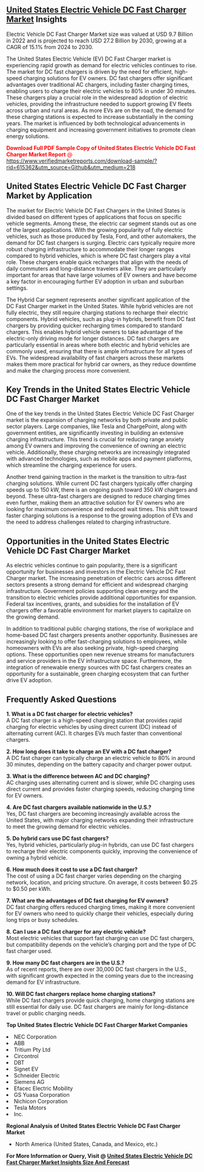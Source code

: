 <h2><a href="https://www.verifiedmarketreports.com/download-sample/?rid=615362&amp;utm_source=Github&amp;utm_medium=218" target="_blank">United States Electric Vehicle DC Fast Charger Market</a> Insights</h2><p>Electric Vehicle DC Fast Charger Market size was valued at USD 9.7 Billion in 2022 and is projected to reach USD 27.2 Billion by 2030, growing at a CAGR of 15.1% from 2024 to 2030.</p><p> <p>The United States Electric Vehicle (EV) DC Fast Charger market is experiencing rapid growth as demand for electric vehicles continues to rise. The market for DC fast chargers is driven by the need for efficient, high-speed charging solutions for EV owners. DC fast chargers offer significant advantages over traditional AC chargers, including faster charging times, enabling users to charge their electric vehicles to 80% in under 30 minutes. These chargers play a crucial role in the widespread adoption of electric vehicles, providing the infrastructure needed to support growing EV fleets across urban and rural areas. As more EVs are on the road, the demand for these charging stations is expected to increase substantially in the coming years. The market is influenced by both technological advancements in charging equipment and increasing government initiatives to promote clean energy solutions.</p> <p><p><span class=""><span style="color: #ff0000;"><strong>Download Full PDF Sample Copy of United States Electric Vehicle DC Fast Charger Market Report</strong> @ </span><a href="https://www.verifiedmarketreports.com/download-sample/?rid=615362&amp;utm_source=Github&amp;utm_medium=218" target="_blank">https://www.verifiedmarketreports.com/download-sample/?rid=615362&amp;utm_source=Github&amp;utm_medium=218</a></span></p></p> <h2>United States Electric Vehicle DC Fast Charger Market by Application</h2> <p>The market for Electric Vehicle DC Fast Chargers in the United States is divided based on different types of applications that focus on specific vehicle segments. Among these, the electric car segment stands out as one of the largest applications. With the growing popularity of fully electric vehicles, such as those produced by Tesla, Ford, and other automakers, the demand for DC fast chargers is surging. Electric cars typically require more robust charging infrastructure to accommodate their longer ranges compared to hybrid vehicles, which is where DC fast chargers play a vital role. These chargers enable quick recharges that align with the needs of daily commuters and long-distance travelers alike. They are particularly important for areas that have large volumes of EV owners and have become a key factor in encouraging further EV adoption in urban and suburban settings.</p> <p>The Hybrid Car segment represents another significant application of the DC Fast Charger market in the United States. While hybrid vehicles are not fully electric, they still require charging stations to recharge their electric components. Hybrid vehicles, such as plug-in hybrids, benefit from DC fast chargers by providing quicker recharging times compared to standard chargers. This enables hybrid vehicle owners to take advantage of the electric-only driving mode for longer distances. DC fast chargers are particularly essential in areas where both electric and hybrid vehicles are commonly used, ensuring that there is ample infrastructure for all types of EVs. The widespread availability of fast chargers across these markets makes them more practical for hybrid car owners, as they reduce downtime and make the charging process more convenient.</p> <h2>Key Trends in the United States Electric Vehicle DC Fast Charger Market</h2> <p>One of the key trends in the United States Electric Vehicle DC Fast Charger market is the expansion of charging networks by both private and public sector players. Large companies, like Tesla and ChargePoint, along with government entities, are significantly investing in building an extensive charging infrastructure. This trend is crucial for reducing range anxiety among EV owners and improving the convenience of owning an electric vehicle. Additionally, these charging networks are increasingly integrated with advanced technologies, such as mobile apps and payment platforms, which streamline the charging experience for users.</p> <p>Another trend gaining traction in the market is the transition to ultra-fast charging solutions. While current DC fast chargers typically offer charging speeds up to 150 kW, there is an ongoing push toward 350 kW chargers and beyond. These ultra-fast chargers are designed to reduce charging times even further, making them an attractive solution for EV owners who are looking for maximum convenience and reduced wait times. This shift toward faster charging solutions is a response to the growing adoption of EVs and the need to address challenges related to charging infrastructure.</p> <h2>Opportunities in the United States Electric Vehicle DC Fast Charger Market</h2> <p>As electric vehicles continue to gain popularity, there is a significant opportunity for businesses and investors in the Electric Vehicle DC Fast Charger market. The increasing penetration of electric cars across different sectors presents a strong demand for efficient and widespread charging infrastructure. Government policies supporting clean energy and the transition to electric vehicles provide additional opportunities for expansion. Federal tax incentives, grants, and subsidies for the installation of EV chargers offer a favorable environment for market players to capitalize on the growing demand.</p> <p>In addition to traditional public charging stations, the rise of workplace and home-based DC fast chargers presents another opportunity. Businesses are increasingly looking to offer fast-charging solutions to employees, while homeowners with EVs are also seeking private, high-speed charging options. These opportunities open new revenue streams for manufacturers and service providers in the EV infrastructure space. Furthermore, the integration of renewable energy sources with DC fast chargers creates an opportunity for a sustainable, green charging ecosystem that can further drive EV adoption.</p> <h2>Frequently Asked Questions</h2> <p><strong>1. What is a DC fast charger for electric vehicles?</strong><br> A DC fast charger is a high-speed charging station that provides rapid charging for electric vehicles by using direct current (DC) instead of alternating current (AC). It charges EVs much faster than conventional chargers.</p> <p><strong>2. How long does it take to charge an EV with a DC fast charger?</strong><br> A DC fast charger can typically charge an electric vehicle to 80% in around 30 minutes, depending on the battery capacity and charger power output.</p> <p><strong>3. What is the difference between AC and DC charging?</strong><br> AC charging uses alternating current and is slower, while DC charging uses direct current and provides faster charging speeds, reducing charging time for EV owners.</p> <p><strong>4. Are DC fast chargers available nationwide in the U.S.?</strong><br> Yes, DC fast chargers are becoming increasingly available across the United States, with major charging networks expanding their infrastructure to meet the growing demand for electric vehicles.</p> <p><strong>5. Do hybrid cars use DC fast chargers?</strong><br> Yes, hybrid vehicles, particularly plug-in hybrids, can use DC fast chargers to recharge their electric components quickly, improving the convenience of owning a hybrid vehicle.</p> <p><strong>6. How much does it cost to use a DC fast charger?</strong><br> The cost of using a DC fast charger varies depending on the charging network, location, and pricing structure. On average, it costs between $0.25 to $0.50 per kWh.</p> <p><strong>7. What are the advantages of DC fast charging for EV owners?</strong><br> DC fast charging offers reduced charging times, making it more convenient for EV owners who need to quickly charge their vehicles, especially during long trips or busy schedules.</p> <p><strong>8. Can I use a DC fast charger for any electric vehicle?</strong><br> Most electric vehicles that support fast charging can use DC fast chargers, but compatibility depends on the vehicle’s charging port and the type of DC fast charger used.</p> <p><strong>9. How many DC fast chargers are in the U.S.?</strong><br> As of recent reports, there are over 30,000 DC fast chargers in the U.S., with significant growth expected in the coming years due to the increasing demand for EV infrastructure.</p> <p><strong>10. Will DC fast chargers replace home charging stations?</strong><br> While DC fast chargers provide quick charging, home charging stations are still essential for daily use. DC fast chargers are mainly for long-distance travel or public charging needs.</p> </p><p><strong>Top United States Electric Vehicle DC Fast Charger Market Companies</strong></p><div data-test-id=""><p><li>NEC Corporation</li><li> ABB</li><li> Tritium Pty Ltd</li><li> Circontrol</li><li> DBT</li><li> Signet EV</li><li> Schneider Electric</li><li> Siemens AG</li><li> Efacec Electric Mobility</li><li> GS Yuasa Corporation</li><li> Nichicon Corporation</li><li> Tesla Motors</li><li> Inc.</li></p><div><strong>Regional Analysis of&nbsp;United States Electric Vehicle DC Fast Charger Market</strong></div><ul><li dir="ltr"><p dir="ltr">North America&nbsp;(United States, Canada, and Mexico, etc.)</p></li></ul><p><strong>For More Information or Query, Visit @&nbsp;</strong><strong><a href="https://www.verifiedmarketreports.com/product/electric-vehicle-dc-fast-charger-market/?utm_source=Github&amp;utm_medium=218" target="_blank">United States Electric Vehicle DC Fast Charger Market Insights Size And Forecast</a></strong></p></div>
